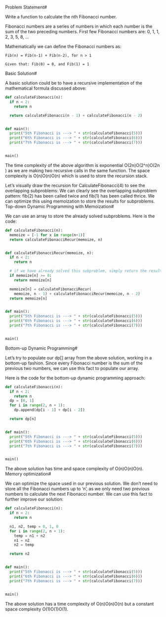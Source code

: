 Problem Statement#

Write a function to calculate the nth Fibonacci number.

Fibonacci numbers are a series of numbers in which each number is the sum of the two preceding numbers. First few Fibonacci numbers are: 0, 1, 1, 2, 3, 5, 8, …

Mathematically we can define the Fibonacci numbers as:

    Fib(n) = Fib(n-1) + Fib(n-2), for n > 1

    Given that: Fib(0) = 0, and Fib(1) = 1

Basic Solution#

A basic solution could be to have a recursive implementation of the mathematical formula discussed above:

```py
def calculateFibonacci(n):
  if n < 2:
    return n

  return calculateFibonacci(n - 1) + calculateFibonacci(n - 2)


def main():
  print("5th Fibonacci is ---> " + str(calculateFibonacci(5)))
  print("6th Fibonacci is ---> " + str(calculateFibonacci(6)))
  print("7th Fibonacci is ---> " + str(calculateFibonacci(7)))


main()

```

The time complexity of the above algorithm is exponential O(2n)O(2^n)O(2​n​​) as we are making two recursive calls in the same function. The space complexity is O(n)O(n)O(n) which is used to store the recursion stack.

Let’s visually draw the recursion for CalculateFibonacci(4) to see the overlapping subproblems:
We can clearly see the overlapping subproblem pattern: fib(2) has been called twice and fib(1) has been called thrice. We can optimize this using memoization to store the results for subproblems.
Top-down Dynamic Programming with Memoization#

We can use an array to store the already solved subproblems. Here is the code:

```py
def calculateFibonacci(n):
  memoize = [-1 for x in range(n+1)]
  return calculateFibonacciRecur(memoize, n)


def calculateFibonacciRecur(memoize, n):
  if n < 2:
    return n

  # if we have already solved this subproblem, simply return the result from the cache
  if memoize[n] >= 0:
    return memoize[n]

  memoize[n] = calculateFibonacciRecur(
    memoize, n - 1) + calculateFibonacciRecur(memoize, n - 2)
  return memoize[n]


def main():
  print("5th Fibonacci is ---> " + str(calculateFibonacci(5)))
  print("6th Fibonacci is ---> " + str(calculateFibonacci(6)))
  print("7th Fibonacci is ---> " + str(calculateFibonacci(7)))


main()

```

Bottom-up Dynamic Programming#

Let’s try to populate our dp[] array from the above solution, working in a bottom-up fashion. Since every Fibonacci number is the sum of the previous two numbers, we can use this fact to populate our array.

Here is the code for the bottom-up dynamic programming approach:

```py
def calculateFibonacci(n):
  if n < 2:
    return n
  dp = [0, 1]
  for i in range(2, n + 1):
    dp.append(dp[i - 1] + dp[i - 2])

  return dp[n]


def main():
  print("5th Fibonacci is ---> " + str(calculateFibonacci(5)))
  print("6th Fibonacci is ---> " + str(calculateFibonacci(6)))
  print("7th Fibonacci is ---> " + str(calculateFibonacci(7)))


main()

```

The above solution has time and space complexity of O(n)O(n)O(n).
Memory optimization#

We can optimize the space used in our previous solution. We don’t need to store all the Fibonacci numbers up to ‘n’, as we only need two previous numbers to calculate the next Fibonacci number. We can use this fact to further improve our solution:

```py
def calculateFibonacci(n):
  if n < 2:
    return n

  n1, n2, temp = 0, 1, 0
  for i in range(2, n + 1):
    temp = n1 + n2
    n1 = n2
    n2 = temp

  return n2


def main():
  print("5th Fibonacci is ---> " + str(calculateFibonacci(5)))
  print("6th Fibonacci is ---> " + str(calculateFibonacci(6)))
  print("7th Fibonacci is ---> " + str(calculateFibonacci(7)))


main()

```

The above solution has a time complexity of O(n)O(n)O(n) but a constant space complexity O(1)O(1)O(1).
